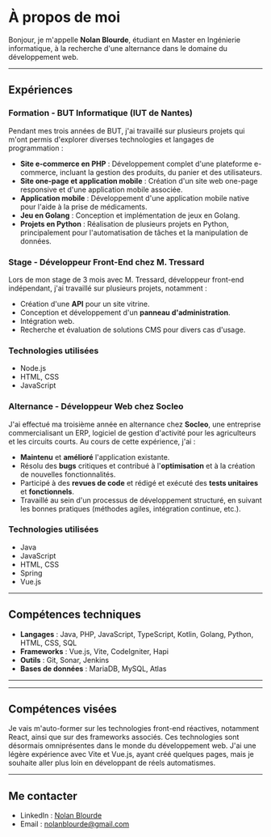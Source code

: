 # À propos de moi

Bonjour, je m'appelle **Nolan Blourde**, étudiant en Master en Ingénierie informatique, à la recherche d'une alternance dans le domaine du développement web.

---

## Expériences

### Formation - BUT Informatique (IUT de Nantes)

Pendant mes trois années de BUT, j'ai travaillé sur plusieurs projets qui m'ont permis d'explorer diverses technologies et langages de programmation :

- **Site e-commerce en PHP** : Développement complet d'une plateforme e-commerce, incluant la gestion des produits, du panier et des utilisateurs.
- **Site one-page et application mobile** : Création d'un site web one-page responsive et d'une application mobile associée.
- **Application mobile** : Développement d'une application mobile native pour l'aide à la prise de médicaments.
- **Jeu en Golang** : Conception et implémentation de jeux en Golang.
- **Projets en Python** : Réalisation de plusieurs projets en Python, principalement pour l'automatisation de tâches et la manipulation de données.

### Stage - Développeur Front-End chez M. Tressard

Lors de mon stage de 3 mois avec M. Tressard, développeur front-end indépendant, j'ai travaillé sur plusieurs projets, notamment :

- Création d'une **API** pour un site vitrine.
- Conception et développement d'un **panneau d'administration**.
- Intégration web.
- Recherche et évaluation de solutions CMS pour divers cas d'usage.

### Technologies utilisées
- Node.js
- HTML, CSS
- JavaScript

### Alternance - Développeur Web chez Socleo

J'ai effectué ma troisième année en alternance chez **Socleo**, une entreprise commercialisant un ERP, logiciel de gestion d'activité pour les agriculteurs et les circuits courts. Au cours de cette expérience, j'ai :

- **Maintenu** et **amélioré** l'application existante.
- Résolu des **bugs** critiques et contribué à l'**optimisation** et à la création de nouvelles fonctionnalités.
- Participé à des **revues de code** et rédigé et exécuté des **tests unitaires** et **fonctionnels**.
- Travaillé au sein d'un processus de développement structuré, en suivant les bonnes pratiques (méthodes agiles, intégration continue, etc.).

### Technologies utilisées
- Java
- JavaScript
- HTML, CSS
- Spring
- Vue.js

---

## Compétences techniques

- **Langages** : Java, PHP, JavaScript, TypeScript, Kotlin, Golang, Python, HTML, CSS, SQL
- **Frameworks** : Vue.js, Vite, CodeIgniter, Hapi
- **Outils** : Git, Sonar, Jenkins
- **Bases de données** : MariaDB, MySQL, Atlas

---

---
## Compétences visées

Je vais m'auto-former sur les technologies front-end réactives, notamment React, ainsi que sur des frameworks associés. Ces technologies sont désormais omniprésentes dans le monde du développement web. J'ai une légère expérience avec Vite et Vue.js, ayant créé quelques pages, mais je souhaite aller plus loin en développant de réels automatismes.

---

## Me contacter

- LinkedIn : [Nolan Blourde](https://www.linkedin.com/in/nolan-blourde/)
- Email : nolanblourde@gmail.com
